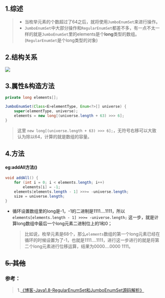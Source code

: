 ## 1.综述

> - 当枚举元素的个数超过了64之后，就将使用`JumboEnumSet`来进行操作。
> - `JumboEnumSet`中大部分操作和`RegularEnumSet`都差不多，有一点不太一样的就是`JumboEnumSet`里的elements是个**long**类型的数组。(`RegularEnumSet`是个long类型的对象)

## 2.结构关系

![](I:\！文档库\md文档\1555573180(1).png)

## 3.属性&构造方法

```java
private long elements[];
```

```java
JumboEnumSet(Class<E>elementType, Enum<?>[] universe) {
    super(elementType, universe);
    elements = new long[(universe.length + 63) >>> 6];
}
```

>  这里 `new long[(universe.length + 63) >>> 6];`，无符号右移可以大致认为除以64，计算的就是数组的容量。

## 4.方法

#### eg:addAll方法()

```java
void addAll() {
    for (int i = 0; i < elements.length; i++)
        elements[i] = -1;
    elements[elements.length - 1] >>>= -universe.length;
    size = universe.length;
}
```

- 循环设置数组里的long是-1，-1的二进制是1111....1111，所以 `elements[elements.length - 1] >>>= -universe.length;` 这一步，就是计算long数组中最后一个long元素二进制位上的1和0；

  > 比如说，枚举元素是68个，那么`elements`数组的第一个long元素已经在循环的时候设置为了-1，也就是1111....1111，进行这一步进行的就是将第二个long元素进行位移运算，结果为0000....0000 1111。

## ~~5. 其他~~



### 参考：

> 1.[《博客-Java1.8-RegularEnumSet和JumboEnumSet源码解析》](https://www.jianshu.com/p/f7035c5816b1)



